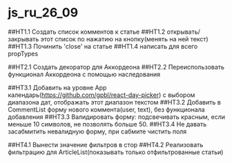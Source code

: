 # js_ru_26_09

##HT1.1 Создать список комментов к статье
##HT1.2 открывать/закрывать этот список по нажатию на кнопку(менять на ней текст)
##HT1.3 Починить 'close' на статье
##HT1.4 написать для всего propTypes

##HT2.1 Создать декоратор для Аккордеона
##HT2.2 Переиспользовать функционал Аккордеона с помощью наследования

##HT3.1 Добавить на уровне App календарь(https://github.com/gpbl/react-day-picker) с выбором диапазона дат, отображать этот диапазон текстом
##HT3.2 Добавить в CommentList форму нового коммента(user, text), без функционала добавления
##HT3.3 Валидировать форму: подсвечивать красным, если меньше 10 символов, не позволять больше 50.
##HT3.4 Не давать засабмитить невалидную форму, при сабмите чистить поля

##HT4.1 Вынести значение фильтров в стор
##HT4.2 Реализовать фильтрацию для ArticleList(показывать только отфильтрованные статьи)